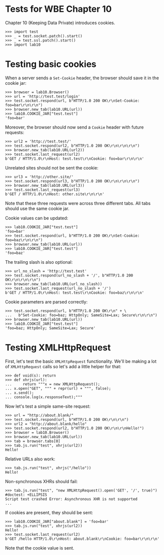 Tests for WBE Chapter 10
========================

Chapter 10 (Keeping Data Private) introduces cookies.

    >>> import test
    >>> _ = test.socket.patch().start()
    >>> _ = test.ssl.patch().start()
    >>> import lab10

Testing basic cookies
=====================

When a server sends a `Set-Cookie` header, the browser should save it
in the cookie jar:

    >>> browser = lab10.Browser()
    >>> url = 'http://test.test/login'
    >>> test.socket.respond(url, b"HTTP/1.0 200 OK\r\nSet-Cookie: foo=bar\r\n\r\n")
    >>> browser.new_tab(lab10.URL(url))
    >>> lab10.COOKIE_JAR["test.test"]
    'foo=bar'

Moreover, the browser should now send a `Cookie` header with future
requests:

    >>> url2 = 'http://test.test/'
    >>> test.socket.respond(url2, b"HTTP/1.0 200 OK\r\n\r\n\r\n")
    >>> browser.new_tab(lab10.URL(url2))
    >>> test.socket.last_request(url2)
    b'GET / HTTP/1.0\r\nHost: test.test\r\nCookie: foo=bar\r\n\r\n'

Unrelated sites should not be sent the cookie:

    >>> url3 = 'http://other.site/'
    >>> test.socket.respond(url3, b"HTTP/1.0 200 OK\r\n\r\n\r\n")
    >>> browser.new_tab(lab10.URL(url3))
    >>> test.socket.last_request(url3)
    b'GET / HTTP/1.0\r\nHost: other.site\r\n\r\n'

Note that these three requests were across three different tabs. All
tabs should use the same cookie jar.

Cookie values can be updated:

    >>> lab10.COOKIE_JAR["test.test"]
    'foo=bar'
    >>> test.socket.respond(url, b"HTTP/1.0 200 OK\r\nSet-Cookie: foo=baz\r\n\r\n")
    >>> browser.new_tab(lab10.URL(url))
    >>> lab10.COOKIE_JAR["test.test"]
    'foo=baz'

The trailing slash is also optional:

    >>> url_no_slash = 'http://test.test'
    >>> test.socket.respond(url_no_slash + '/', b"HTTP/1.0 200 OK\r\n\r\n\r\n")
    >>> browser.new_tab(lab10.URL(url_no_slash))
    >>> test.socket.last_request(url_no_slash + '/')
    b'GET / HTTP/1.0\r\nHost: test.test\r\nCookie: foo=baz\r\n\r\n'

Cookie parameters are parsed correctly:

    >>> test.socket.respond(url, b"HTTP/1.0 200 OK\r\n" + \
    ...   b"Set-Cookie: foo=baz; HttpOnly; SameSite=Lax; Secure\r\n\r\n")
    >>> browser.new_tab(lab10.URL(url))
    >>> lab10.COOKIE_JAR["test.test"]
    'foo=baz; HttpOnly; SameSite=Lax; Secure'

Testing XMLHttpRequest
======================

First, let's test the basic `XMLHttpRequest` functionality. We'll be
making a lot of `XMLHttpRequest` calls so let's add a little helper
for that:

    >>> def void(s): return
    >>> def xhrjs(url):
    ...     return """x = new XMLHttpRequest();
    ... x.open("GET", """ + repr(url) + """, false);
    ... x.send();
    ... console.log(x.responseText);"""

Now let's test a simple same-site request:

    >>> url = "http://about.blank/"
    >>> test.socket.respond(url, b"HTTP/1.0 200 OK\r\n\r\n")
    >>> url2 = "http://about.blank/hello"
    >>> test.socket.respond(url2, b"HTTP/1.0 200 OK\r\n\r\nHello!")
    >>> browser = lab10.Browser()
    >>> browser.new_tab(lab10.URL(url))
    >>> tab = browser.tabs[0]
    >>> tab.js.run("test", xhrjs(url2))
    Hello!

Relative URLs also work:

    >>> tab.js.run("test", xhrjs("/hello"))
    Hello!

Non-synchronous XHRs should fail:

    >>> tab.js.run("test", "new XMLHttpRequest().open('GET', '/', true)") #doctest: +ELLIPSIS
    Script test crashed Error: Asynchronous XHR is not supported
    ...

If cookies are present, they should be sent:

    >>> lab10.COOKIE_JAR["about.blank"] = 'foo=bar'
    >>> tab.js.run("test", xhrjs(url2))
    Hello!
    >>> test.socket.last_request(url2)
    b'GET /hello HTTP/1.0\r\nHost: about.blank\r\nCookie: foo=bar\r\n\r\n'

Note that the cookie value is sent.
